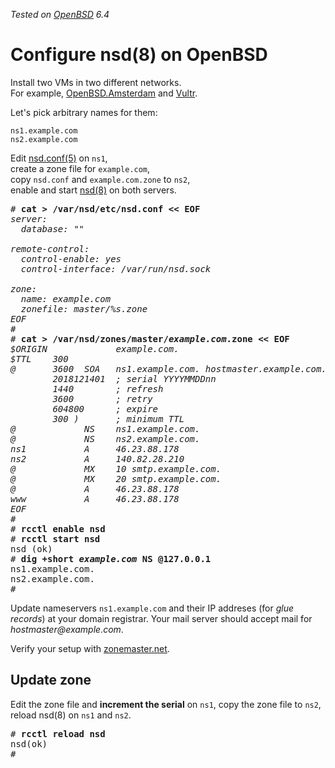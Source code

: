 _Tested on [OpenBSD](/openbsd/) 6.4_

# Configure nsd(8) on OpenBSD

Install two VMs in two different networks.<br>
For example, [OpenBSD.Amsterdam](oams.html) and [Vultr](vultr.html).

Let's pick arbitrary names for them:

	ns1.example.com
	ns2.example.com

Edit [nsd.conf(5)] on `ns1`,<br>
create a zone file for `example.com`,<br>
copy `nsd.conf` and `example.com.zone` to `ns2`,<br>
enable and start [nsd(8)] on both servers.

<pre>
# <b>cat &gt; /var/nsd/etc/nsd.conf &lt;&lt; EOF</b>
<i>server:</i>
<i>  database: ""</i>
<i></i>
<i>remote-control:</i>
<i>  control-enable: yes</i>
<i>  control-interface: /var/run/nsd.sock</i>
<i></i>
<i>zone:</i>
<i>  name: <em>example.com</em></i>
<i>  zonefile: master/%s.zone</i>
<i>EOF</i>
#
# <b>cat &gt; /var/nsd/zones/master/<em>example.com</em>.zone &lt;&lt; EOF</b>
<i>$ORIGIN             <em>example.com.</em></i>
<i>$TTL    300</i>
<i>@       3600  SOA   <em>ns1.example.com</em>. hostmaster.<em>example.com</em>. (</i>
<i>        2018121401  ; serial YYYYMMDDnn</i>
<i>        1440        ; refresh</i>
<i>        3600        ; retry</i>
<i>        604800      ; expire</i>
<i>        300 )       ; minimum TTL</i>
<i>@             NS    ns1.<em>example.com</em>.</i>
<i>@             NS    ns2.<em>example.com</em>.</i>
<i>ns1           A     <em>46.23.88.178</em></i>
<i>ns2           A     <em>140.82.28.210</em></i>
<i>@             MX    10 smtp.<em>example.com</em>.</i>
<i>@             MX    20 smtp.<em>example.com</em>.</i>
<i>@             A     <em>46.23.88.178</em></i>
<i>www           A     <em>46.23.88.178</em></i>
<i>EOF</i>
#
# <b>rcctl enable nsd</b>
# <b>rcctl start nsd</b>
nsd (ok)
# <b>dig +short <em>example.com</em> NS @127.0.0.1</b>
ns1.example.com.
ns2.example.com.
#
</pre>

Update nameservers `ns1.example.com` and their IP addreses (for
_glue records_) at your domain registrar.  Your mail server should
accept mail for _hostmaster@example.com_.

Verify your setup with [zonemaster.net](https://zonemaster.net).

## Update zone

Edit the zone file and **increment the serial** on `ns1`,
copy the zone file to `ns2`, reload nsd(8) on `ns1` and `ns2`.

<pre>
# <b>rcctl reload nsd</b>
nsd(ok)
#
</pre>

[nsd.conf(5)]: https://man.openbsd.org/nsd.conf.5
[nsd(8)]: https://man.openbsd.org/nsd.8
